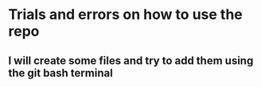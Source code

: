 # Trials and errors on how to use the repo
## I will create some files and try to add them using the git bash terminal
